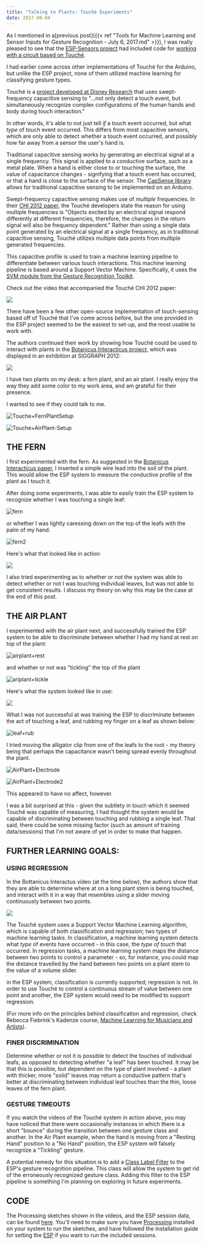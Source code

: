 ```yaml
---
title: "Talking to Plants: Touché Experiments"
date: 2017-08-04
---
```


As I mentioned in a[previous post]({{< ref "Tools for Machine Learning and Sensor Inputs for Gesture Recognition - July 6, 2017.md" >}}), I was really pleased to see that the [ESP-Sensors project](https://github.com/damellis/ESP) had included code for [working with a circuit based on Touché](https://github.com/damellis/ESP/wiki/[Example]-Touché-swept-frequency-capacitive-sensing).

I had earlier come across other implementations of Touché for the Arduino, but unlike the ESP project, none of them utilized machine learning for classifying gesture types.

Touché is a [project developed at Disney Research](https://www.disneyresearch.com/project/touche-touch-and-gesture-sensing-for-the-real-world/) that uses swept-frequency capacitive sensing to "...not only detect a touch event, but simultaneously recognize complex configurations of the human hands and body during touch interaction."

In other words, it's able to not just tell *if* a touch event occurred, but what *type* of touch event occurred. This differs from most capacitive sensors, which are only able to detect whether a touch event occurred, and possibly how far away from a sensor the user's hand is.

Traditional capacitive sensing works by generating an electrical signal at a single frequency. This signal is applied to a conductive surface, such as a metal plate. When a hand is either close to or touching the surface, the value of capacitance changes - signifying that a touch event has occurred, or that a hand is close to the surface of the sensor. The [CapSense library](https://playground.arduino.cc/Main/CapacitiveSensor?from=Main.CapSense) allows for traditional capacitive sensing to be implemented on an Arduino.

Swept-frequency capacitive sensing makes use of *multiple* frequencies. In their [C](https://s3-us-west-1.amazonaws.com/disneyresearch/wp-content/uploads/20140805145650/touchechi20121.pdf)[HI 2012 paper](https://s3-us-west-1.amazonaws.com/disneyresearch/wp-content/uploads/20140805145650/touchechi20121.pdf), the Touché developers state the reason for using multiple frequencies is "Objects excited by an electrical signal respond differently at different frequencies, therefore, the changes in the return signal will also be frequency dependent." Rather than using a single data point generated by an electrical signal at a single frequency, as in traditional capacitive sensing, Touché utilizes multiple data points from multiple generated frequencies.

This capacitive profile is used to train a machine learning pipeline to differentiate between various touch interactions. This machine learning pipeline is based around a Support Vector Machine. Specifically, it uses the [SVM module from the Gesture Recognition Toolkit](http://www.nickgillian.com/wiki/pmwiki.php?n=GRT.SVM).

Check out the video that accompanied the Touché CHI 2012 paper:

[![](http://img.youtube.com/vi/E4tYpXVTjxA/0.jpg)](http://www.youtube.com/watch?v=E4tYpXVTjxA "")



There have been a few other open-source implementation of touch-sensing based off of Touché that I've come across before, but the one provided in the ESP project seemed to be the easiest to set-up, and the most usable to work with.

The authors continued their work by showing how Touché could be used to interact with plants in the [Botanicus Interacticus project](https://www.disneyresearch.com/project/botanicus-interacticus-interactive-plant-technology/), which was displayed in an exhibition at SIGGRAPH 2012:



[![](http://img.youtube.com/vi/EcRSKEIucjk/0.jpg)](https://www.youtube.com/watch?v=EcRSKEIucjk "")



I have two plants on my desk: a fern plant, and an air plant. I really enjoy the way they add some color to my work area, and am grateful for their presence.

I wanted to see if they could talk to me.



![Touche+FernPlantSetup](/blog_assets/2017/Touche+FernPlantSetup.jpg)

![Touche+AirPlant-Setup](/blog_assets/2017/Touche+AirPlant-Setup.jpg)

## THE FERN

I first experimented with the fern. As suggested in the [Botanicus Interacticus paper](https://pdfs.semanticscholar.org/bad6/92a87a416a228542f5ed554503b604ad481e.pdf), I inserted a simple wire lead into the soil of the plant. This would allow the ESP system to measure the conductive profile of the plant as I touch it.

After doing some experiments, I was able to easily train the ESP system to recognize whether I was touching a single leaf:

![fern](/blog_assets/2017/fern.gif)



or whether I was lightly caressing down on the top of the leafs with the palm of my hand.

![fern2](/blog_assets/2017/fern2.gif)



Here's what that looked like in action:

[![](http://img.youtube.com/vi/ZPsU6U54CRM/0.jpg)](https://www.youtube.com/watch?v=ZPsU6U54CRM "")



I also tried experimenting as to whether or not the system was able to detect whether or not I was touching individual leaves, but was not able to get consistent results. I discuss my theory on why this may be the case at the end of this post.



## THE AIR PLANT

I experimented with the air plant next, and successfully trained the ESP system to be able to discriminate between whether I had my hand at rest on top of the plant:



![airplant+rest](/blog_assets/2017/airplant+rest.gif)



and whether or not was "tickling" the top of the plant



![ariplant+tickle](/blog_assets/2017/ariplant+tickle.gif)

Here's what the system looked like in use:



[![](http://img.youtube.com/vi/RJ--EB5DpOc/0.jpg)](https://www.youtube.com/watch?v=RJ--EB5DpOc "")





What I was not successful at was training the ESP to discriminate between the act of touching a leaf, and rubbing my finger on a leaf as shown below:



![leaf+rub](s/blog_assets/2017/leaf+rub.gif)



I tried moving the alligator clip from one of the leafs to the root - my theory being that perhaps the capacitance wasn't being spread evenly throughout the plant.



![AirPlant+Electrode](/blog_assets/2017/AirPlant+Electrode.jpg)

![AirPlant+Electrode2](/blog_assets/2017/AirPlant+Electrode2.jpg)



This appeared to have no affect, however.

I was a bit surprised at this - given the subtlety in touch which it seemed Touché was capable of measuring, I had thought the system would be capable of discriminating between touching and rubbing a single leaf. That said, there could be some missing factor (such as amount of training data/sessions) that I'm not aware of yet in order to make that happen.



## FURTHER LEARNING GOALS:

### USING REGRESSION

In the Bottanicus Interactus video (at the time below), the authors show that they are able to determine where at on a long plant stem is being touched, and interact with it in a way that resembles using a slider moving continuously between two points.



[![](http://img.youtube.com/vi/EcRSKEIucjk/0.jpg)](https://www.youtube.com/watch?v=EcRSKEIucjk "")



The Touché system uses a Support Vector Machine Learning algorithm, which is capable of both classification and regression; two types of machine learning tasks. In classification, a machine learning system detects what *type* of events have occurred - in this case, the *type of touch* that occurred. In regression tasks, a machine learning system maps the distance between two points to control a parameter - so, for instance, you could map the distance travelled by the hand between two points on a plant stem to the value of a volume slider.

in the ESP system, classification is currently supported; regression is not. In order to use Touché to control a continuous stream of value between one point and another, the ESP system would need to be modified to support regression.

(For more info on the principles behind classification and regression, check Rebecca Fiebrink's Kadenze course, [Machine Learning for Musicians and Artists](https://www.kadenze.com/courses/machine-learning-for-musicians-and-artists/info)).

### FINER DISCRIMINATION

Determine whether or not it is possible to detect the touches of individual leafs, as opposed to detecting whether "a leaf" has been touched. It may be that this is possible, but dependent on the type of plant involved - a plant with thicker, more "solid" leaves may return a conductive pattern that's better at discriminating between individual leaf touches than the thin, loose leaves of the fern plant.

### GESTURE TIMEOUTS

If you watch the videos of the Touché system in action above, you may have noticed that there were occasionally instances in which there is a short "bounce" during the transition between one gesture class and another. In the Air Plant example, when the hand is moving from a "Resting Hand" position to a "No Hand" position, the ESP system will falsely recognize a "Tickling" gesture.

A potential remedy for this situation is to add a [Class Label Filter](http://nickgillian.com/grt/api/0.1.0/_class_label_filter_8h.html) to the ESP's gesture recognition pipeline. This class will allow the system to get rid of the erroneously recognized gesture class. Adding this filter to the ESP pipeline is something I'm planning on exploring in future experiments.



## CODE

The Processing sketches shown in the videos, and the ESP session data, can be found [here](https://github.com/narner/Touche-Experiments). You'll need to make sure you have [Processing](http://processing.org/) installed on your system to run the sketches, and have followed the installation guide for setting the [ESP](https://github.com/damellis/ESP) if you want to run the included sessions.
